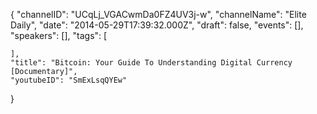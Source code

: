 {
    "channelID": "UCqLj_VGACwmDa0FZ4UV3j-w",
    "channelName": "Elite Daily",
    "date": "2014-05-29T17:39:32.000Z",
    "draft": false,
    "events": [],
    "speakers": [],
    "tags": [

    ],
    "title": "Bitcoin: Your Guide To Understanding Digital Currency [Documentary]",
    "youtubeID": "SmExLsqQYEw"
}
